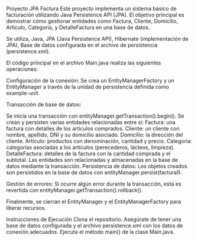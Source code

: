 Proyecto JPA Factura
Este proyecto implementa un sistema básico de facturación utilizando Java Persistence API (JPA). El objetivo principal es demostrar cómo gestionar entidades como Factura, Cliente, Domicilio, Articulo, Categoria, y DetalleFactura en una base de datos.

Se utiliza, Java, JPA (Java Persistence API), Hibernate (implementación de JPA), Base de datos configurada en el archivo de persistencia (persistence.xml).

El código principal en el archivo Main.java realiza las siguientes operaciones:

Configuración de la conexión: Se crea un EntityManagerFactory y un EntityManager a través de la unidad de persistencia definida como example-unit.

Transacción de base de datos:

Se inicia una transacción con entityManager.getTransaction().begin().
Se crean y persisten varias entidades relacionadas entre sí:
Factura: una factura con detalles de los artículos comprados.
Cliente: un cliente con nombre, apellido, DNI y su domicilio asociado.
Domicilio: la dirección del cliente.
Artículo: productos con denominación, cantidad y precio.
Categoria: categorías asociadas a los artículos (perecederos, lácteos, limpieza).
DetalleFactura: detalles de la factura con la cantidad comprada y el subtotal.
Las entidades son relacionadas y almacenadas en la base de datos mediante la transacción.
Persistencia de datos: Los objetos creados son persistidos en la base de datos con entityManager.persist(factura1).

Gestión de errores: Si ocurre algún error durante la transacción, esta es revertida con entityManager.getTransaction().rollback().

 Finalmente, se cierran el EntityManager y el EntityManagerFactory para liberar recursos.

Instrucciones de Ejecución
Clona el repositorio.
Asegúrate de tener una base de datos configurada y el archivo persistence.xml con los datos de conexión adecuados.
Ejecuta el método main() de la clase Main.java.
